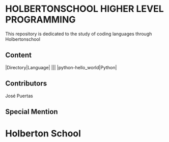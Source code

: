 # HOLBERTONSCHOOL HIGHER LEVEL PROGRAMMING

This repository is dedicated to the study of coding languages through Holbertonschool

## Content

|Directory|Language|
|||
|python-hello_world|Python|

## Contributors

José Puertas

## Special Mention

# Holberton School

